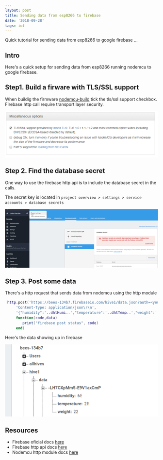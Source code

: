 ```yaml
---
layout: post
title: Sending data from esp8266 to firebase
date: '2018-09-28'
tags: iot
---
```


Quick tutorial for sending data from exp8266 to google firebase ...

## Intro 

Here's a quick setup for sending data from esp8266 running nodemcu to google firebase.

## Step1. Build a firware with TLS/SSL support 

When buildig the firmware [nodemcu-build](https://nodemcu-build.com/) tick the tls/ssl support checkbox. Firebase http call require transport layer security.

![placeholder](/public/esp8266/nodemcu_tls.png "nodemcu tls")

## Step 2. Find the database secret 

One way to use the firebase http api is to include the database secret in the calls. 

The secret key is located in `project overview > settings > service accounts > database secrets`

![placeholder](/public/firebase/firebase_db_secret.png "firebase db secret")

## Step 3. Post some data 

There's a http request that sends data from nodemcu using the http module

```lua
 http.post('https://bees-134b7.firebaseio.com/hive1/data.json?auth=<your_secret>',
     'Content-Type: application/json\r\n', 
     '{"humidity":'..dhtHumi..',"temperature":'..dhtTemp..',"weight":'..hxWeight..'}',
     function(code,data)
        print("firebase post status", code)
     end)
```

Here's the data showing up in firebase 

![placeholder](/public/firebase/firebase_db_data.png "firebase data")


## Resources 

 - Firebase oficial docs [here](https://firebase.google.com/docs/guides/)
 - Firebase http api docs [here](https://firebase.google.com/docs/database/rest/start)
 - Nodemcu http module docs [here](https://nodemcu.readthedocs.io/en/master/en/modules/http/)